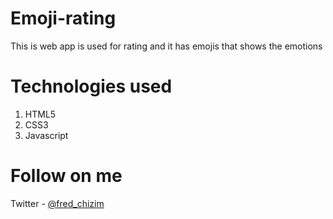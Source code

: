 # Emoji-rating
This is web app is used for rating and it has emojis that shows the emotions

# Technologies used
1. HTML5
2. CSS3
3. Javascript

# Follow on me
Twitter - [@fred_chizim](https://www.twitter.com/fred_chizim "Fred")
